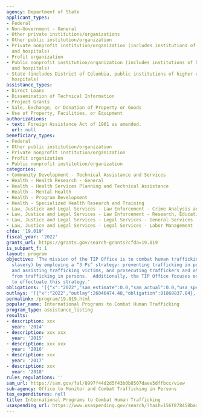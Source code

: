 ```yaml
---
agency: Department of State
applicant_types:
- Federal
- Non-Government - General
- Other private institutions/organizations
- Other public institution/organization
- Private nonprofit institution/organization (includes institutions of higher education
  and hospitals)
- Profit organization
- Public nonprofit institution/organization (includes institutions of higher education
  and hospitals)
- State (includes District of Columbia, public institutions of higher education and
  hospitals)
assistance_types:
- Direct Loans
- Dissemination of Technical Information
- Project Grants
- Sale, Exchange, or Donation of Property or Goods
- Use of Property, Facilities, or Equipment
authorizations:
- text: Foreign Assistance Act of 1961 as amended.
  url: null
beneficiary_types:
- Federal
- Other public institution/organization
- Private nonprofit institution/organization
- Profit organization
- Public nonprofit institution/organization
categories:
- Community Development - Technical Assistance and Services
- Health - Health Research - General
- Health - Health Services Planning and Technical Assistance
- Health - Mental Health
- Health - Program Development
- Health - Specialized Health Research and Training
- Law, Justice and Legal Services - Law Enforcement - Crime Analysis and Data
- Law, Justice and Legal Services - Law Enforcement - Research, Education, Training
- Law, Justice and Legal Services - Legal Services - General Services
- Law, Justice and Legal Services - Legal Services - Labor Management
cfda: '19.019'
fiscal_year: '2022'
grants_url: https://grants.gov/search-grants?cfda=19.019
is_subpart_f: 1
layout: program
objective: 'The mission of the TIP Office is to combat human trafficking (a/k/a modern
  slavery) by employing a “3 Ps” strategy: preventing trafficking in persons, protecting
  and assisting trafficking victims, and prosecuting traffickers and others who profit
  from trafficking in persons.  Additionally, the TIP Office focuses on a 4th-P, partnerships
  to effectuate this strategy.'
obligations: '[{"x":"2022","sam_estimate":0.0,"sam_actual":0.0,"usa_spending_actual":63219027.61},{"x":"2023","sam_estimate":0.0,"sam_actual":0.0,"usa_spending_actual":63233891.33},{"x":"2024","sam_estimate":0.0,"sam_actual":0.0,"usa_spending_actual":51690559.32}]'
outlays: '[{"x":"2022","outlay":26046474.48,"obligation":81868837.04},{"x":"2023","outlay":9792378.71,"obligation":55808894.27},{"x":"2024","outlay":895754.77,"obligation":20600000.0}]'
permalink: /program/19.019.html
popular_name: International Programs to Combat Human Trafficking
program_type: assistance_listing
results:
- description: xxx
  year: '2014'
- description: xxx xxx
  year: '2015'
- description: xxx xxx
  year: '2016'
- description: xxx
  year: '2017'
- description: xxx
  year: '2018'
rules_regulations: ''
sam_url: https://sam.gov/fal/8997f44d2d5f43b0b8507daee5dffbcc/view
sub-agency: Office to Monitor and Combat Trafficking in Persons
tax_expenditures: null
title: International Programs to Combat Human Trafficking
usaspending_url: https://www.usaspending.gov/search/?hash=156f878458baa7f170457b727eb1e52b
---
```

